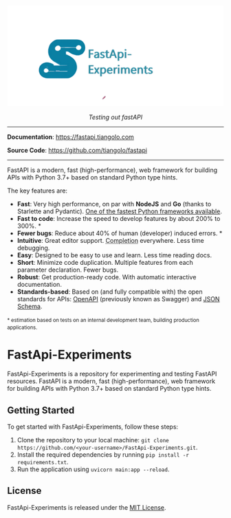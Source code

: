 
<p align="center">
  <a href="https://fastapi.tiangolo.com"><img src="https://raw.githubusercontent.com/sanjumsanthosh/FastApi-Experiments/main/diagrams/craiyon_131852_Create_a_logo_with_text_called__FastApi_Experiments__inspired_by_python_FastAPI__must-removebg-preview.png" alt="FastAPI-Experiments" width="800px"></a>
</p>
<p align="center">
    <em>Testing out fastAPI</em>
</p>
</p>

---

**Documentation**: <a href="https://fastapi.tiangolo.com" target="_blank">https://fastapi.tiangolo.com</a>

**Source Code**: <a href="https://github.com/tiangolo/fastapi" target="_blank">https://github.com/tiangolo/fastapi</a>

---

FastAPI is a modern, fast (high-performance), web framework for building APIs with Python 3.7+ based on standard Python type hints.

The key features are:

* **Fast**: Very high performance, on par with **NodeJS** and **Go** (thanks to Starlette and Pydantic). [One of the fastest Python frameworks available](#performance).
* **Fast to code**: Increase the speed to develop features by about 200% to 300%. *
* **Fewer bugs**: Reduce about 40% of human (developer) induced errors. *
* **Intuitive**: Great editor support. <abbr title="also known as auto-complete, autocompletion, IntelliSense">Completion</abbr> everywhere. Less time debugging.
* **Easy**: Designed to be easy to use and learn. Less time reading docs.
* **Short**: Minimize code duplication. Multiple features from each parameter declaration. Fewer bugs.
* **Robust**: Get production-ready code. With automatic interactive documentation.
* **Standards-based**: Based on (and fully compatible with) the open standards for APIs: <a href="https://github.com/OAI/OpenAPI-Specification" class="external-link" target="_blank">OpenAPI</a> (previously known as Swagger) and <a href="https://json-schema.org/" class="external-link" target="_blank">JSON Schema</a>.

<small>* estimation based on tests on an internal development team, building production applications.</small>

# FastApi-Experiments

FastApi-Experiments is a repository for experimenting and testing FastAPI resources. FastAPI is a modern, fast (high-performance), web framework for building APIs with Python 3.7+ based on standard Python type hints.

## Getting Started

To get started with FastApi-Experiments, follow these steps:

1. Clone the repository to your local machine: `git clone https://github.com/<your-username>/FastApi-Experiments.git`.
2. Install the required dependencies by running `pip install -r requirements.txt`.
3. Run the application using `uvicorn main:app --reload`.

## License

FastApi-Experiments is released under the [MIT License](https://opensource.org/licenses/MIT).
